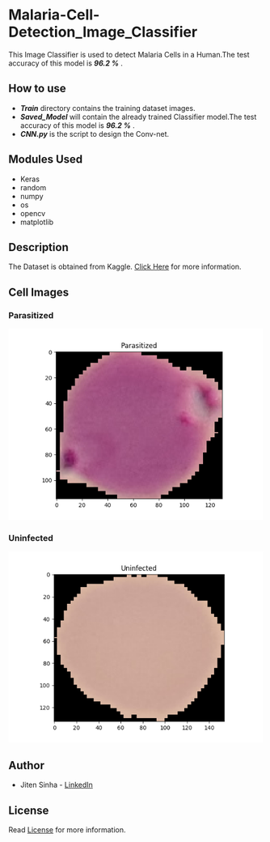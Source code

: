 # Malaria-Cell-Detection_Image_Classifier
This Image Classifier is used to detect Malaria Cells in a Human.The test accuracy of this model is ***96.2 %*** .

## How to use
- ***Train*** directory contains the training dataset images.
- ***Saved_Model*** will contain the already trained Classifier model.The test accuracy of this model is ***96.2 %*** .
- ***CNN.py*** is the script to design the Conv-net.

## Modules Used
- Keras
- random
- numpy
- os
- opencv
- matplotlib

## Description
The Dataset is obtained from Kaggle. [Click Here](https://www.kaggle.com/iarunava/cell-images-for-detecting-malaria/home) for more information.

## Cell Images

### Parasitized
![picture](Parasitized.jpg)

### Uninfected
![picture](Uninfected.jpg)

## Author
- Jiten Sinha - [LinkedIn](https://www.linkedin.com/in/jiten-sinha-131043159/)

## License
Read [License](https://github.com/jitensinha98/Malaria-Cell-Detection_Image_Classifier/blob/master/LICENSE) for more information.
